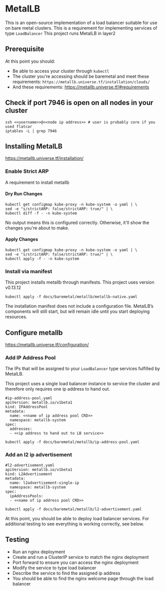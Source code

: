 # MetalLB
This is an open-source implementation of a load balancer suitable for use on bare metal clusters.
This is a requirement for implementing services of type `LoadBalancer`
This project runs MetalLB in layer2

## Prerequisite
At this point you should:
* Be able to access your cluster through `kubectl`
* The cluster you're accessing should be baremetal and meet these requirements:
`https://metallb.universe.tf/installation/clouds/`
* And these requirements: https://metallb.universe.tf/#requirements

## Check if port 7946 is open on all nodes in your cluster
```
ssh <<username>>@<<node ip address>> # user is probably core if you used flatcar
iptables -L | grep 7946
```

## Installing MetalLB
https://metallb.universe.tf/installation/

### Enable Strict ARP
A requirement to install metallb

#### Dry Run Changes
```
kubectl get configmap kube-proxy -n kube-system -o yaml | \
sed -e "s/strictARP: false/strictARP: true/" | \
kubectl diff -f - -n kube-system
```

No output means this is configured correctly. Otherwise, it'll show the changes you're about to make.

#### Apply Changes
```
kubectl get configmap kube-proxy -n kube-system -o yaml | \
sed -e "s/strictARP: false/strictARP: true/" | \
kubectl apply -f - -n kube-system
```

### Install via manifest
This project installs metallb through manifests. This project uses version v0.13.12
```
kubectl apply -f docs/baremetal/metallb/metallb-native.yaml
```

The installation manifest does not include a configuration file. MetalLB’s components will still start, but will remain idle until you start deploying resources.

## Configure metallb
https://metallb.universe.tf/configuration/

### Add IP Address Pool
The IPs that will be assigned to your `LoadBalancer` type services fulfilled by MetalLB.

This project uses a single load balancer instance to service the cluster and therefore only requires one ip address to hand out.

```
#ip-address-pool.yaml
apiVersion: metallb.io/v1beta1
kind: IPAddressPool
metadata:
  name: <<name of ip address pool CRD>>
  namespace: metallb-system
spec:
  addresses:
  - <<ip address to hand out to LB service>>
```

`kubectl apply -f docs/baremetal/metallb/ip-address-pool.yaml`

### Add an l2 ip advertisement
```
#l2-advertisement.yaml
apiVersion: metallb.io/v1beta1
kind: L2Advertisement
metadata:
  name: l2advertisement-single-ip
  namespace: metallb-system
spec:
  ipAddressPools:
  - <<name of ip address pool CRD>>
```

`kubectl apply -f docs/baremetal/metallb/l2-advertisement.yaml`

At this point, you should be able to deploy load balancer services. For additional testing to see everything is working correctly, see below.

## Testing
* Run an nginx deployment
* Create and run a ClusterIP service to match the nginx deployment
* Port forward to ensure you can access the nginx deployment
* Modify the service to type load balancer
* Describe the service to find the assigned ip address
* You should be able to find the nginx welcome page through the load balancer